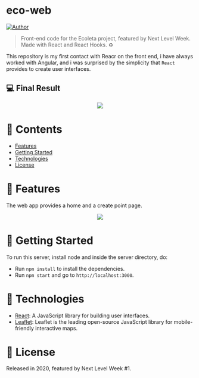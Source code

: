 # eco-web

[![Author](https://img.shields.io/badge/author-Victor-158A00?style=flat-square)](https://github.com/victorskg)

> Front-end code for the Ecoleta project, featured by Next Level Week. Made with React and React Hooks. :recycle:

This repository is my first contact with Reacr on the front end, i have always worked with Angular, and i was surprised by the simplicity that `React` provides to create user interfaces.

## :computer: Final Result

<p align="center">
    <img src="https://github.com/victorskg/eco-web/blob/master/src/.github/homepage.png">
</p>

# :pushpin: Contents

- [Features](#rocket-features)
- [Getting Started](#runner-getting-started)
- [Technologies](#postbox-technologies)
- [License](#closed_book-license)

# :rocket: Features

The web app provides a home and a create point page.

<p align="center">
    <img src="https://github.com/victorskg/eco-web/blob/master/src/.github/demo.gif">
</p>

# :runner: Getting Started

To run this server, install node and inside the server directory, do:

- Run `npm install` to install the dependencies.
- Run `npm start` and go to `http://localhost:3000`.

# :postbox: Technologies

- [React](https://pt-br.reactjs.org/): A JavaScript library for building user interfaces.
- [Leaflet](https://leafletjs.com/): Leaflet is the leading open-source JavaScript library for mobile-friendly interactive maps.

# :closed_book: License

Released in 2020, featured by Next Level Week #1.
